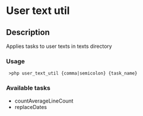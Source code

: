 <h1>
    User text util
</h1>

<h2> Description </h2>
<p> Applies tasks to user texts in texts directory </p>
<h3>Usage</h3>
<code> >php user_text_util {comma|semicolon} {task_name} </code>
<h3>Available tasks</h3>
<ul>
    <li>countAverageLineCount</li>
    <li>replaceDates</li>
</ul>